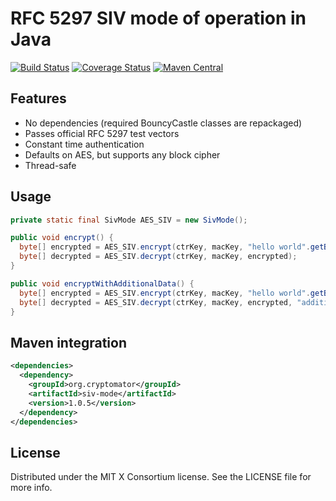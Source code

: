 # RFC 5297 SIV mode of operation in Java

[![Build Status](https://travis-ci.org/cryptomator/siv-mode.svg?branch=master)](https://travis-ci.org/cryptomator/siv-mode)
[![Coverage Status](https://coveralls.io/repos/cryptomator/siv-mode/badge.svg?branch=master&service=github)](https://coveralls.io/github/cryptomator/siv-mode?branch=master)
[![Maven Central](https://img.shields.io/maven-central/v/org.cryptomator/siv-mode.svg?maxAge=86400)](https://repo1.maven.org/maven2/org/cryptomator/siv-mode/)

## Features
- No dependencies (required BouncyCastle classes are repackaged)
- Passes official RFC 5297 test vectors
- Constant time authentication
- Defaults on AES, but supports any block cipher
- Thread-safe

## Usage
```java
private static final SivMode AES_SIV = new SivMode();

public void encrypt() {
  byte[] encrypted = AES_SIV.encrypt(ctrKey, macKey, "hello world".getBytes());
  byte[] decrypted = AES_SIV.decrypt(ctrKey, macKey, encrypted);
}

public void encryptWithAdditionalData() {
  byte[] encrypted = AES_SIV.encrypt(ctrKey, macKey, "hello world".getBytes(), "additional".getBytes(), "data".getBytes());
  byte[] decrypted = AES_SIV.decrypt(ctrKey, macKey, encrypted, "additional".getBytes(), "data".getBytes());
}
```

## Maven integration

```xml
<dependencies>
  <dependency>
    <groupId>org.cryptomator</groupId>
    <artifactId>siv-mode</artifactId>
    <version>1.0.5</version>
  </dependency>
</dependencies>
```

## License
Distributed under the MIT X Consortium license. See the LICENSE file for more info.
